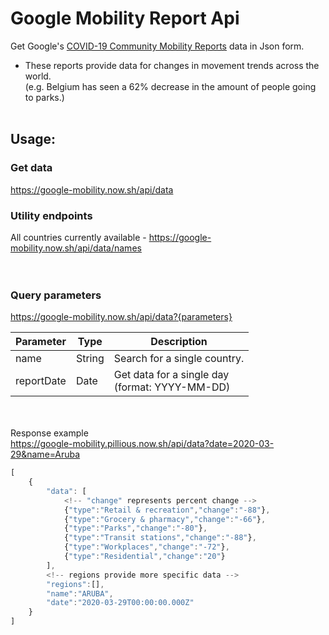 # Google Mobility Report Api
Get Google's [COVID-19 Community Mobility Reports](https://www.google.com/covid19/mobility/) data in Json form. <br>
* These reports provide data for changes in movement trends across the world. <br> (e.g.  Belgium has seen a 62% decrease in the amount of people going to parks.) 
<br><br>
## Usage: 
### Get data <br>
https://google-mobility.now.sh/api/data

### Utility endpoints
All countries currently available - https://google-mobility.now.sh/api/data/names
<br><br><br>
### Query parameters

https://google-mobility.now.sh/api/data?{parameters}

Parameter | Type | Description
------------ | ------------- | -------------
name | String | Search for a single country.
reportDate | Date | Get data for a single day<br>(format: YYYY-MM-DD)

<br><br>
Response example <br>
https://google-mobility.pillious.now.sh/api/data?date=2020-03-29&name=Aruba
```javascript
[
    {
        "data": [
            <!-- "change" represents percent change -->
            {"type":"Retail & recreation","change":"-88"},
            {"type":"Grocery & pharmacy","change":"-66"},
            {"type":"Parks","change":"-80"},
            {"type":"Transit stations","change":"-88"},
            {"type":"Workplaces","change":"-72"},   
            {"type":"Residential","change":"20"}
        ],
        <!-- regions provide more specific data -->
        "regions":[],
        "name":"ARUBA",
        "date":"2020-03-29T00:00:00.000Z"
    }
]
```

